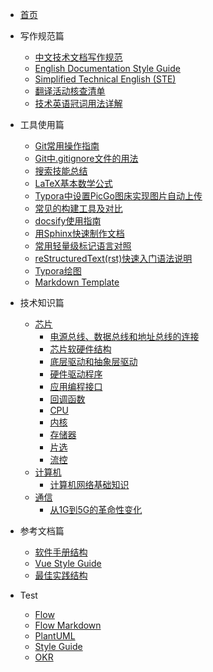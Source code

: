 * [首页](/)
* 写作规范篇

  * [中文技术文档写作规范](写作规范篇/中文技术文档写作规范.md)
  * [English Documentation Style Guide](写作规范篇/EnglishDocumentationStyleGuide.md)
  * [Simplified Technical English (STE)](写作规范篇/SimplifiedTechnicalEnglish(STE).md)
  * [翻译活动核查清单](写作规范篇/翻译活动核查清单.md)
  * [技术英语冠词用法详解](写作规范篇/技术英语冠词用法详解.md)
* 工具使用篇

  * [Git常用操作指南](工具使用篇/Git常用操作指南.md)
  * [Git中.gitignore文件的用法](工具使用篇/Git中.gitignore文件的用法.md)
  * [搜索技能总结](工具使用篇/搜索技能总结.md)
  * [LaTeX基本数学公式](工具使用篇/LaTeX基本数学公式.md)
  * [Typora中设置PicGo图床实现图片自动上传](工具使用篇/Typora中设置PicGo图床实现图片自动上传.md)
  * [常见的构建工具及对比](工具使用篇/常见的构建工具及对比.md)
  * [docsify使用指南](工具使用篇/docsify使用指南.md)
  * [用Sphinx快速制作文档](工具使用篇/用Sphinx快速制作文档.md) 
  * [常用轻量级标记语言对照](工具使用篇/常用轻量级标记语言对照.md)
  * [reStructuredText(rst)快速入门语法说明](工具使用篇/reStructuredText(rst)快速入门语法说明.md)
  * [Typora绘图](工具使用篇/Typora绘图.html)
  * [Markdown Template](工具使用篇/MarkdownFileTemplate.md)
* 技术知识篇

  * [芯片](技术知识篇/芯片/)
    * [电源总线、数据总线和地址总线的连接](技术知识篇/芯片/电源总线、数据总线和地址总线的连接.md)
    * [芯片软硬件结构](技术知识篇/芯片/芯片软硬件结构.md)
    * [底层驱动和抽象层驱动](技术知识篇/芯片/底层驱动和抽象层驱动.md)
    * [硬件驱动程序](技术知识篇/芯片/硬件驱动程序.md)
    * [应用编程接口](技术知识篇/芯片/API.md)
    * [回调函数](技术知识篇/芯片/回调函数.md)
    * [CPU](技术知识篇/芯片/CPU.md)
    * [内核](技术知识篇/芯片/内核.md)
    * [存储器](技术知识篇/芯片/存储器.md)
    * [片选](技术知识篇/芯片/片选.md)
    * [流控](技术知识篇/芯片/流控.md)
  * [计算机](技术知识篇/计算机/)
    * [计算机网络基础知识](技术知识篇/计算机/计算机网络基础知识.md)
  * [通信](技术知识篇/通信/)
    * [从1G到5G的革命性变化](技术知识篇/通信/从1G到5G的革命性变化.md)
* 参考文档篇
  * [软件手册结构](参考文档篇/软件手册结构.md)
  * [Vue Style Guide](参考文档篇/VueStyleGuide.md)
  * [最佳实践结构](参考文档篇/最佳实践结构.md)
* Test
  * [Flow](Test/Flow.html)
  * [Flow Markdown](Test/Flow.md)
  * [PlantUML](Test/PlantUML_Language_Reference_Guide_zh.pdf)
  * [Style Guide](Test/WuqiStyleGuide7.19.docx)
  * [OKR](Test/HowCanWePlaywithOKR.pptx)

